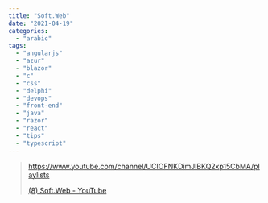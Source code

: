 ```yaml
---
title: "Soft.Web"
date: "2021-04-19"
categories: 
  - "arabic"
tags: 
  - "angularjs"
  - "azur"
  - "blazor"
  - "c"
  - "css"
  - "delphi"
  - "devops"
  - "front-end"
  - "java"
  - "razor"
  - "react"
  - "tips"
  - "typescript"
---
```


> https://www.youtube.com/channel/UCIOFNKDimJlBKQ2xp15CbMA/playlists
> 
> [(8) Soft.Web - YouTube](https://www.youtube.com/channel/UCIOFNKDimJlBKQ2xp15CbMA/playlists)
